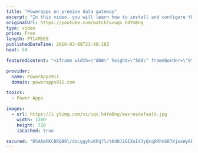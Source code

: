 ```yaml
---
title: "Powerapps on premise data gateway"
excerpt: "In this video, you will learn how to install and configure the PowerApps on premise data gateway. This will allow you to connect to your on prem SharePoint, SQL, and other data sources from PowerApps out in the cloud.   PowerApps Gateway Docs https://docs.microsoft.com/en-us/powerapps/gateway-reference"
originalUrl: https://youtube.com/watch?v=uqx_h4Ym8ng
type: video
price: Free
length: PT14M16S
publishedDateTime: 2018-03-08T21:48:28Z
heat: 54

featuredContent: "<iframe width=\"800\" height=\"500\" frameborder=\"0\" src=\"https://www.youtube.com/embed/uqx_h4Ym8ng\" allow=\"accelerometer; autoplay; encrypted-media; gyroscope; picture-in-picture\" allowfullscreen></iframe>"

provider:
  name: PowerApps911
  domain: powerapps911.com

topics:
  - Power Apps

images:
  - url: https://i.ytimg.com/vi/uqx_h4Ym8ng/maxresdefault.jpg
    width: 1280
    height: 720
    isCached: true

secured: "D5AAmFKC8RQB8l/dzLggyhvKPq7l/tDd0J2GIXoI43yQcq8RhnSRTXjoxWyRDbNxtF3VAJNcyuizUlEAAdesCU+AP+Sf+fTYBG5KlmwjVP+etpQKDmsqTH6TkI6mvHYWWpZ2j7FalbplkQ28Yx3f9ZTeVSTQBnIJ+ase0SRURyo40Xc0XP7NFKYUyG7DyzaEROmgd6Niz5bJDi1PerFBl3S1+2Bahh9wWPRqfWc8UjEax8xyrze+9p60fUyrMmjpH4YH2x6dJWUCLiQQi4BTQEI1SByTCuW1Gzjt0LBrq/DDEXE6M8vj/6b0Z5Tsquy7hsnTXfIVe+E5epsBRtjwlA+6LZxH9JmAUI4e1GTfr+Kxd9JYYtWju9kZFJvBahUPHLQUkW53J7t24UmUXp94tw==;z5SH5kW6qPiUE59ZkgPbtA=="
---
```


